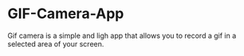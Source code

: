 # GIF-Camera-App
 Gif camera is a simple and ligh app that allows you to record a gif in a selected area of your screen.
